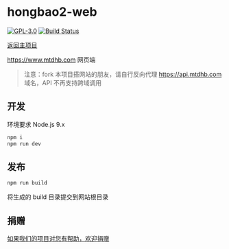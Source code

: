 # hongbao2-web

[![GPL-3.0](https://img.shields.io/badge/license-GPL--3.0-blue.svg)](LICENSE)
[![Build Status](https://travis-ci.org/game-helper/hongbao2-web.svg?branch=master)](https://travis-ci.org/game-helper/hongbao2-web)

[返回主项目](https://github.com/game-helper/hongbao2)

https://www.mtdhb.com 网页端

> 注意：fork 本项目搭网站的朋友，请自行反向代理 https://api.mtdhb.com 域名，API 不再支持跨域调用

## 开发

环境要求 Node.js 9.x

```bash
npm i
npm run dev
```

## 发布

```bash
npm run build
```

将生成的 build 目录提交到网站根目录

## 捐赠

[如果我们的项目对您有帮助，欢迎捐赠](https://github.com/game-helper/donate)
